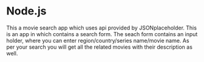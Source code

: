 # Node.js
This a movie search app which uses api provided by JSONplaceholder.
This is an app in which contains a search form.
The seach form contains an input holder, where you can enter region/country/series name/movie name.
As per your search you will get all the related movies with their description as well.
